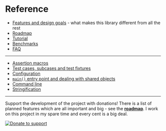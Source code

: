 Reference
=======

- [Features and design goals](features.md#why-does-this-library-exist-and-how-is-it-different-from-all-the-rest) - what makes this library different from all the rest
- [Roadmap](roadmap.md#roadmap)
- [Tutorial](tutorial.md#tutorial)
- [Benchmarks](benchmarks.md)
- [FAQ](faq.md)

---------------

- [Assertion macros](assertions.md)
- [Test cases, subcases and test fixtures](testcases.md)
- [Configuration](configuration.md)
- [```main()``` entry point and dealing with shared objects](main.md)
- [Command line](commandline.md)
- [Stringification](stringification.md)

---------------

Support the development of the project with donations! There is a list of planned features which are all important and big - see the [**roadmap**](features.md#roadmap). I work on this project in my spare time and every cent is a big deal.

[![Donate to support](https://pledgie.com/campaigns/31280.png)](https://pledgie.com/campaigns/31280)